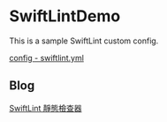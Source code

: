 # SwiftLintDemo

This is a sample SwiftLint custom config.

[config - swiftlint.yml](swiftlint.yml)

## Blog

[SwiftLint 靜態檢查器](https://pinkpika.github.io/pinkblog/2022/02/01/SwiftLint-%E9%9D%9C%E6%85%8B%E6%AA%A2%E6%9F%A5%E5%99%A8/)
